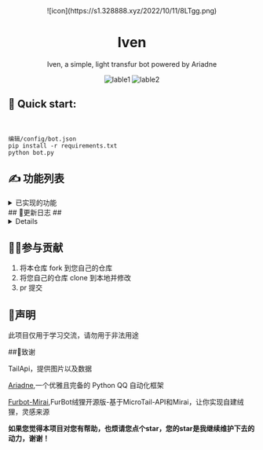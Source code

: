 <center>![icon](https://s1.328888.xyz/2022/10/11/8LTgg.png)</center>
<center><h1>Iven</h1>
Iven, a simple, light transfur bot powered by Ariadne

![lable1](https://img.shields.io/static/v1?label=python&message=3.10+&color=green) ![lable2](https://img.shields.io/static/v1?label=powered%20by&message=Ariadne&color=red)</center>

## 📕 Quick start: ##
<br>

    编辑/config/bot.json
    pip install -r requirements.txt
	python bot.py
    

## ✍ 功能列表
<details>

<summary>已实现的功能</summary>

- [x] TailApi

</details>
## 🐌更新日志 ##

<details>

20221011更新:

- [feat] 更新TailApi相关插件

</details>

## 👨‍💻参与贡献

1. 将本仓库 fork 到您自己的仓库
2. 将您自己的仓库 clone 到本地并修改
3. pr 提交

## 📌声明

此项目仅用于学习交流，请勿用于非法用途

##🙇‍致谢

TailApi，提供图片以及数据

[Ariadne](https://github.com/GraiaProject/Ariadne "Ariadne"),一个优雅且完备的 Python QQ 自动化框架

[Furbot-Mirai](https://github.com/furleywolf/Furbot-Mirai "Ariadne"),FurBot绒狸开源版-基于MicroTail-API和Mirai，让你实现自建绒狸，灵感来源


**如果您觉得本项目对您有帮助，也烦请您点个star，您的star是我继续维护下去的动力，谢谢！**

